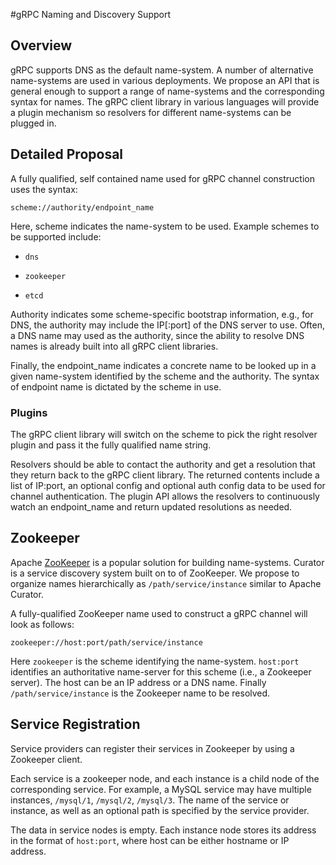#gRPC Naming and Discovery Support

## Overview

gRPC supports DNS as the default name-system. A number of alternative name-systems are used in various deployments. We propose an API that is general enough to support a range of name-systems and the corresponding syntax for names. The gRPC client library in various languages will provide a plugin mechanism so resolvers for different name-systems can be plugged in.

## Detailed Proposal

 A fully qualified, self contained name used for gRPC channel construction uses the syntax:

```
scheme://authority/endpoint_name
```

Here, scheme indicates the name-system to be used. Example schemes to be supported include: 

* `dns`

* `zookeeper`

* `etcd`

Authority indicates some scheme-specific bootstrap information, e.g., for DNS, the authority may include the IP[:port] of the DNS server to use. Often, a DNS name may used as the authority, since the ability to resolve DNS names is already built into all gRPC client libraries.

Finally, the  endpoint_name indicates a concrete name to be looked up in a given name-system identified by the scheme and the authority. The syntax of endpoint name is dictated by the scheme in use.

### Plugins

The gRPC client library will switch on the scheme to pick the right resolver plugin and pass it the fully qualified name string.

Resolvers should be able to contact the authority and get a resolution that they return back to the gRPC client library. The returned contents include a list of IP:port, an optional config and optional auth config data to be used for channel authentication. The plugin API allows the resolvers to continuously watch an endpoint_name and return updated resolutions as needed. 

## Zookeeper

Apache [ZooKeeper](https://zookeeper.apache.org/) is a popular solution for building name-systems. Curator is a service discovery system built on to of ZooKeeper. We propose to organize names hierarchically as `/path/service/instance` similar to Apache Curator.

A fully-qualified ZooKeeper name used to construct a gRPC channel will look as follows:

```
zookeeper://host:port/path/service/instance
```
Here `zookeeper` is the scheme identifying the name-system. `host:port` identifies an authoritative name-server for this scheme (i.e., a  Zookeeper server). The host can be an IP address or a DNS name. 
Finally `/path/service/instance` is the Zookeeper name to be resolved. 

## Service Registration


Service providers can register their services in Zookeeper by using a Zookeeper client.  

Each service is a zookeeper node, and each instance is a child node of the corresponding service. For example, a MySQL service may have multiple instances, `/mysql/1`, `/mysql/2`, `/mysql/3`. The name of the service or instance, as well as an optional path is specified by the service provider.

The data in service nodes is empty. Each instance node stores its address in the format of `host:port`, where host can be either hostname or IP address.
